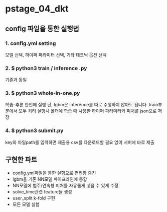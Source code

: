 # pstage_04_dkt
## config 파일을 통한 실행법
### 1. config.yml setting
모델 선택, 하이퍼 파라미터 선택, 기타 테크닉 옵션 선택

### 2. $ python3 train / inference .py
기존과 동일

### 3. $ python3 whole-in-one.py
학습-추론 한번에 실행
단, lgbm은 inference를 따로 수행하지 않아도 됩니다. train부분에서 모두 처리
실행시 폴더에 학습 때 사용한 하이퍼 파라미터와 피처를 json으로 저장

### 4. $ python3 submit.py
key와 파일path를 입력하면 제출용 csv를 다운로드할 필요 없이 서버에 바로 제출

## 구현한 파트
- config.yml파일을 통한 실험으로 편리함 증진
- lgbm을 기존 NN모델 파이프라인에 통합
- NN모델에 범주/연속형 피처를 자유롭게 넣을 수 있게 수정
- solve_time관련 feature들 생성
- user_split k-fold 구현
- 모든 모델 실험  
